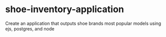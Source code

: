 # shoe-inventory-application

Create an application that outputs shoe brands most popular models using ejs, postgres, and node
